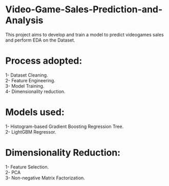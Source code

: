 # Video-Game-Sales-Prediction-and-Analysis
This project aims to develop and train a model to predict videogames sales and perform EDA on the Dataset.
# Process adopted:
1- Dataset Cleaning.<br/> 
2- Feature Engineering.<br/>
3- Model Training.<br/>
4- Dimensionality reduction.
# Models used:
1- Histogram-based Gradient Boosting Regression Tree.<br/>
2- LightGBM Regressor.<br/>
# Dimensionality Reduction:
1- Feature Selection. <br/>
2- PCA <br/>
3- Non-negative Matrix Factorization.
